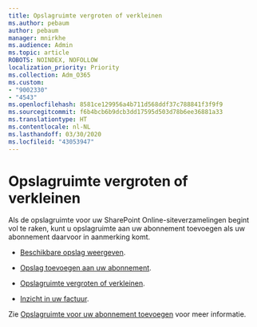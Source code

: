 ```yaml
---
title: Opslagruimte vergroten of verkleinen
ms.author: pebaum
author: pebaum
manager: mnirkhe
ms.audience: Admin
ms.topic: article
ROBOTS: NOINDEX, NOFOLLOW
localization_priority: Priority
ms.collection: Adm_O365
ms.custom:
- "9002330"
- "4543"
ms.openlocfilehash: 8581ce129956a4b711d568ddf37c788841f3f9f9
ms.sourcegitcommit: f6b4bcb6b9dcb3dd17595d503d78b6ee36881a33
ms.translationtype: HT
ms.contentlocale: nl-NL
ms.lasthandoff: 03/30/2020
ms.locfileid: "43053947"
---
```

# <a name="increase-or-decrease-storage"></a>Opslagruimte vergroten of verkleinen

Als de opslagruimte voor uw SharePoint Online-siteverzamelingen begint vol te raken, kunt u opslagruimte aan uw abonnement toevoegen als uw abonnement daarvoor in aanmerking komt.  

- [Beschikbare opslag weergeven](https://docs.microsoft.com/microsoft-365/commerce/add-storage-space?view=o365-worldwide#view-available-storage). 

- [Opslag toevoegen aan uw abonnement](https://docs.microsoft.com/microsoft-365/commerce/add-storage-space?view=o365-worldwide#add-storage-to-your-subscription). 

- [Opslagruimte vergroten of verkleinen](https://docs.microsoft.com/microsoft-365/commerce/add-storage-space?view=o365-worldwide#increase-or-decrease-storage). 

- [Inzicht in uw factuur](https://docs.microsoft.com/microsoft-365/commerce/billing-and-payments/understand-your-invoice?view=o365-worldwide).

Zie [Opslagruimte voor uw abonnement toevoegen](https://docs.microsoft.com/microsoft-365/commerce/add-storage-space?view=o365-worldwide) voor meer informatie. 
